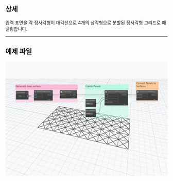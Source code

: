 ## 상세
입력 표면을 각 정사각형이 대각선으로 4개의 삼각형으로 분할된 정사각형 그리드로 패널링합니다.
___
## 예제 파일

![ByCrossSplitSquares](./Autodesk.DesignScript.Geometry.PanelSurface.ByCrossSplitSquares_img.jpg)
